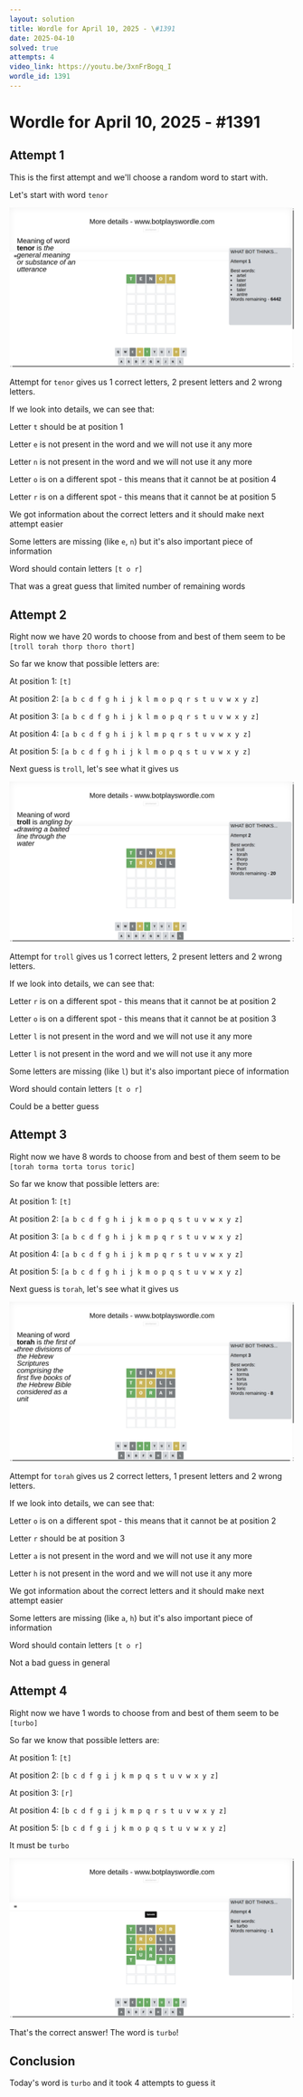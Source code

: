 ```yaml
---
layout: solution
title: Wordle for April 10, 2025 - \#1391
date: 2025-04-10
solved: true
attempts: 4
video_link: https://youtu.be/3xnFrBogq_I
wordle_id: 1391
---
```


# Wordle for April 10, 2025 - \#1391

## Attempt 1

This is the first attempt and we'll choose a random word to start with.

Let's start with word `tenor`

![Attempt 1](2025-04-10/attempt-1.png)

Attempt for `tenor` gives us 1 correct letters, 2 present letters and 2 wrong letters.

If we look into details, we can see that:

Letter `t` should be at position 1

Letter `e` is not present in the word and we will not use it any more

Letter `n` is not present in the word and we will not use it any more

Letter `o` is on a different spot - this means that it cannot be at position 4

Letter `r` is on a different spot - this means that it cannot be at position 5

We got information about the correct letters and it should make next attempt easier

Some letters are missing (like `e`, `n`) but it's also important piece of information

Word should contain letters `[t o r]`

That was a great guess that limited number of remaining words



## Attempt 2

Right now we have 20 words to choose from and best of them seem to be `[troll torah thorp thoro thort]`

So far we know that possible letters are:

At position 1: `[t]`

At position 2: `[a b c d f g h i j k l m o p q r s t u v w x y z]`

At position 3: `[a b c d f g h i j k l m o p q r s t u v w x y z]`

At position 4: `[a b c d f g h i j k l m p q r s t u v w x y z]`

At position 5: `[a b c d f g h i j k l m o p q s t u v w x y z]`

Next guess is `troll`, let's see what it gives us

![Attempt 2](2025-04-10/attempt-2.png)

Attempt for `troll` gives us 1 correct letters, 2 present letters and 2 wrong letters.

If we look into details, we can see that:

Letter `r` is on a different spot - this means that it cannot be at position 2

Letter `o` is on a different spot - this means that it cannot be at position 3

Letter `l` is not present in the word and we will not use it any more

Letter `l` is not present in the word and we will not use it any more

Some letters are missing (like `l`) but it's also important piece of information

Word should contain letters `[t o r]`

Could be a better guess



## Attempt 3

Right now we have 8 words to choose from and best of them seem to be `[torah torma torta torus toric]`

So far we know that possible letters are:

At position 1: `[t]`

At position 2: `[a b c d f g h i j k m o p q s t u v w x y z]`

At position 3: `[a b c d f g h i j k m p q r s t u v w x y z]`

At position 4: `[a b c d f g h i j k m p q r s t u v w x y z]`

At position 5: `[a b c d f g h i j k m o p q s t u v w x y z]`

Next guess is `torah`, let's see what it gives us

![Attempt 3](2025-04-10/attempt-3.png)

Attempt for `torah` gives us 2 correct letters, 1 present letters and 2 wrong letters.

If we look into details, we can see that:

Letter `o` is on a different spot - this means that it cannot be at position 2

Letter `r` should be at position 3

Letter `a` is not present in the word and we will not use it any more

Letter `h` is not present in the word and we will not use it any more

We got information about the correct letters and it should make next attempt easier

Some letters are missing (like `a`, `h`) but it's also important piece of information

Word should contain letters `[t o r]`

Not a bad guess in general



## Attempt 4

Right now we have 1 words to choose from and best of them seem to be `[turbo]`

So far we know that possible letters are:

At position 1: `[t]`

At position 2: `[b c d f g i j k m p q s t u v w x y z]`

At position 3: `[r]`

At position 4: `[b c d f g i j k m p q r s t u v w x y z]`

At position 5: `[b c d f g i j k m o p q s t u v w x y z]`

It must be `turbo`

![Attempt 4](2025-04-10/attempt-4.png)

That's the correct answer! The word is `turbo`!

## Conclusion

Today's word is `turbo` and it took 4 attempts to guess it

